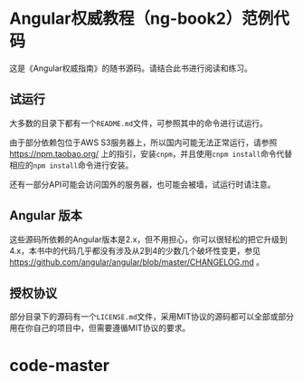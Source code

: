 # Angular权威教程（ng-book2）范例代码

这是《Angular权威指南》的随书源码。请结合此书进行阅读和练习。

## 试运行

大多数的目录下都有一个`README.md`文件，可参照其中的命令进行试运行。

由于部分依赖包位于AWS S3服务器上，所以国内可能无法正常运行，请参照 <https://npm.taobao.org/> 上的指引，安装`cnpm`，并且使用`cnpm install`命令代替相应的`npm install`命令进行安装。

还有一部分API可能会访问国外的服务器，也可能会被墙，试运行时请注意。

## Angular 版本

这些源码所依赖的Angular版本是2.x，但不用担心，你可以很轻松的把它升级到 4.x，本书中的代码几乎都没有涉及从2到4的少数几个破坏性变更，参见 <https://github.com/angular/angular/blob/master/CHANGELOG.md> 。

## 授权协议

部分目录下的源码有一个`LICENSE.md`文件，采用MIT协议的源码都可以全部或部分用在你自己的项目中，但需要遵循MIT协议的要求。
# code-master
